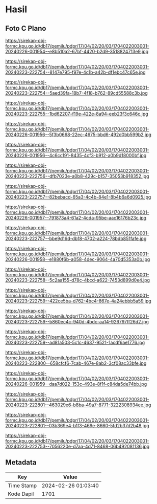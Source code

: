 # Hasil

## Foto C Plano

https://sirekap-obj-formc.kpu.go.id/db17/pemilu/pdpr/17/04/02/20/03/1704022003001-20240226-001954--e8b510a2-67bf-4420-b2d9-3518824713e9.jpg

https://sirekap-obj-formc.kpu.go.id/db17/pemilu/pdpr/17/04/02/20/03/1704022003001-20240223-222754--8147e795-f97e-4c1b-a42b-df1ebc47c65e.jpg

https://sirekap-obj-formc.kpu.go.id/db17/pemilu/pdpr/17/04/02/20/03/1704022003001-20240223-222754--5aed39fa-18b7-4f18-b762-89cd55588c3b.jpg

https://sirekap-obj-formc.kpu.go.id/db17/pemilu/pdpr/17/04/02/20/03/1704022003001-20240223-222755--1bd62207-f19e-422e-8a94-eeb23f3c646c.jpg

https://sirekap-obj-formc.kpu.go.id/db17/pemilu/pdpr/17/04/02/20/03/1704022003001-20240226-001956--5f3b0668-22ec-4675-bbd6-492d0bb599b2.jpg

https://sirekap-obj-formc.kpu.go.id/db17/pemilu/pdpr/17/04/02/20/03/1704022003001-20240226-001956--4c6cc191-8435-4cf3-b912-a0b9d18000bf.jpg

https://sirekap-obj-formc.kpu.go.id/db17/pemilu/pdpr/17/04/02/20/03/1704022003001-20240223-222756--dfb7023e-a0b8-429c-b157-35053b918352.jpg

https://sirekap-obj-formc.kpu.go.id/db17/pemilu/pdpr/17/04/02/20/03/1704022003001-20240223-222757--82bebacd-65a3-4c4b-84e1-8b4b6a6d0925.jpg

https://sirekap-obj-formc.kpu.go.id/db17/pemilu/pdpr/17/04/02/20/03/1704022003001-20240226-001957--791873a4-61a2-4cda-95be-aac16176b23c.jpg

https://sirekap-obj-formc.kpu.go.id/db17/pemilu/pdpr/17/04/02/20/03/1704022003001-20240223-222757--bbe9d16d-db18-4702-a224-78bdb851fafe.jpg

https://sirekap-obj-formc.kpu.go.id/db17/pemilu/pdpr/17/04/02/20/03/1704022003001-20240226-001958--e1880f6b-a058-4dec-9064-4a70d5353a0b.jpg

https://sirekap-obj-formc.kpu.go.id/db17/pemilu/pdpr/17/04/02/20/03/1704022003001-20240223-222758--5c2aa155-d78c-4bcd-a622-7453d899d0e4.jpg

https://sirekap-obj-formc.kpu.go.id/db17/pemilu/pdpr/17/04/02/20/03/1704022003001-20240223-222759--422ce5ba-d762-4bc4-867e-4a24ebbb5a59.jpg

https://sirekap-obj-formc.kpu.go.id/db17/pemilu/pdpr/17/04/02/20/03/1704022003001-20240223-222759--b860ec4c-940d-4bdc-aa14-926797ff26d2.jpg

https://sirekap-obj-formc.kpu.go.id/db17/pemilu/pdpr/17/04/02/20/03/1704022003001-20240223-222759--ad81a503-5c1c-4637-9521-1acdf6ae1776.jpg

https://sirekap-obj-formc.kpu.go.id/db17/pemilu/pdpr/17/04/02/20/03/1704022003001-20240223-222800--658cfcf6-7cab-467e-8ab2-3cf08ac33bfe.jpg

https://sirekap-obj-formc.kpu.go.id/db17/pemilu/pdpr/17/04/02/20/03/1704022003001-20240226-001959--daa7d022-153c-493e-8f1f-c84da5de74bb.jpg

https://sirekap-obj-formc.kpu.go.id/db17/pemilu/pdpr/17/04/02/20/03/1704022003001-20240223-222801--463029e6-b8ba-49a7-8771-3222308934ee.jpg

https://sirekap-obj-formc.kpu.go.id/db17/pemilu/pdpr/17/04/02/20/03/1704022003001-20240223-222801--03b369e4-b1f3-469e-8660-5fd2b37d2b48.jpg

https://sirekap-obj-formc.kpu.go.id/db17/pemilu/pdpr/17/04/02/20/03/1704022003001-20240223-222753--7056220e-d7aa-4d71-8468-06b492081136.jpg


## Metadata

| Key        | Value               |
| ---------- | ------------------- |
| Time Stamp | 2024-02-26 01:03:40 |
| Kode Dapil | 1701                |



